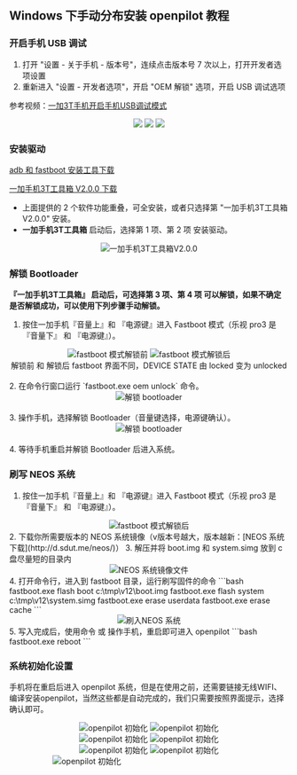 ## Windows 下手动分布安装 openpilot 教程

### 开启手机 USB 调试

1. 打开 "设置 - 关于手机 - 版本号"，连续点击版本号 7 次以上，打开开发者选项设置
2. 重新进入 "设置 - 开发者选项"，开启 "OEM 解锁" 选项，开启 USB 调试选项  

参考视频：[一加3T手机开启手机USB调试模式](https://www.bilibili.com/video/av76104673/)

<center>
<img src="/files/enable_usb_debug_1.png" class="max-h-300" />
<img src="/files/enable_usb_debug_2.png" class="max-h-300" />
<img src="/files/enable_usb_debug_3.png" class="max-h-300" />
</center>

### 安装驱动

[adb 和 fastboot 安装工具下载](http://d.sdut.me/adb/)

[一加手机3T工具箱 V2.0.0 下载](http://d.sdut.me/%E4%B8%80%E5%8A%A0%E6%89%8B%E6%9C%BA3T%E5%B7%A5%E5%85%B7%E7%AE%B1V2.0.0/)
- 上面提供的 2 个软件功能重叠，可全安装，或者只选择第 "一加手机3T工具箱V2.0.0" 安装。
- **一加手机3T工具箱** 启动后，选择第 1 项、第 2 项 安装驱动。

<center>
<img src="/files/oneplus_tools.png" alt="一加手机3T工具箱V2.0.0" class="max-h-500" />
</center>


### 解锁 Bootloader

**『一加手机3T工具箱』 启动后，可选择第 3 项、第 4 项 可以解锁，如果不确定是否解锁成功，可以使用下列步骤手动解锁。**


1. 按住一加手机『音量上』和 『电源键』进入 Fastboot 模式（乐视 pro3 是 『音量下』 和 『电源键』）。
<center>
<img src="/files/fastboot_mode_lock.jpg" alt="fastboot 模式解锁前" class="max-h-400" />
<img src="/files/fastboot_mode_unlock.jpg" alt="fastboot 模式解锁后" class="max-h-400" />
</center>
<center>解锁前 和 解锁后 fastboot 界面不同，DEVICE STATE 由 locked 变为 unlocked</center>
<br/>
2. 在命令行窗口运行 `fastboot.exe oem unlock` 命令。
<center>
<img src="/files/fastboot_oem_unlock.png" alt="解锁 bootloader" class="max-h-200" />
</center>
<br/>
3. 操作手机，选择解锁 Bootloader（音量键选择，电源键确认）。
<center>
<img src="/files/bootloader_unlock_select.jpg" alt="解锁 bootloader" class="max-h-300">
</center>
<br/>
4. 等待手机重启并解锁 Bootloader 后进入系统。


### 刷写 NEOS 系统

1. 按住一加手机『音量上』和 『电源键』进入 Fastboot 模式（乐视 pro3 是 『音量下』 和 『电源键』）。
<center>
<img src="/files/fastboot_mode_unlock.jpg" alt="fastboot 模式解锁后" class="max-h-400" />
</center>
2. 下载你所需要版本的 NEOS 系统镜像（v版本号越大，版本越新：[NEOS 系统下载](http://d.sdut.me/neos/)）  
3. 解压并将 boot.img 和 system.simg 放到 c 盘尽量短的目录内
<center>
<img src="/files/neos_files.png" alt="NEOS 系统镜像文件" class="max-h-300" />
</center>
4. 打开命令行，进入到 fastboot 目录，运行刷写固件的命令
```bash
fastboot.exe flash boot c:\tmp\v12\boot.img
fastboot.exe flash system c:\tmp\v12\system.simg
fastboot.exe erase userdata
fastboot.exe erase cache
``` 
<center>
<img src="/files/flash_neos.png" alt="刷入NEOS 系统" class="max-h-600" />
</center>
5. 写入完成后，使用命令 或 操作手机，重启即可进入 openpilot 
```bash
fastboot.exe reboot
```

### 系统初始化设置

手机将在重启后进入 openpilot 系统，但是在使用之前，还需要链接无线WIFI、编译安装openpilot，当然这些都是自动完成的，我们只需要按照界面提示，选择确认即可。

<center>
<img src="/files/openpilot_init_1.jpg" alt="openpilot 初始化" class="max-h-100" />
<img src="/files/openpilot_init_2.jpg" alt="openpilot 初始化" class="max-h-100" />
</center>

<center>
<img src="/files/openpilot_init_3.jpg" alt="openpilot 初始化" class="max-h-100" />
<img src="/files/openpilot_init_4.jpg" alt="openpilot 初始化" class="max-h-100" />
</center>

<center>
<img src="/files/openpilot_init_5.jpg" alt="openpilot 初始化" class="max-h-100" />
<img src="/files/openpilot_init_6.jpg" alt="openpilot 初始化" class="max-h-100" />
</center>

<center>
<img src="/files/openpilot_init_7.jpg" alt="openpilot 初始化" class="max-h-100" />
<div style="width:220px;height:10px;display:inline-block;"></div>
</center>
